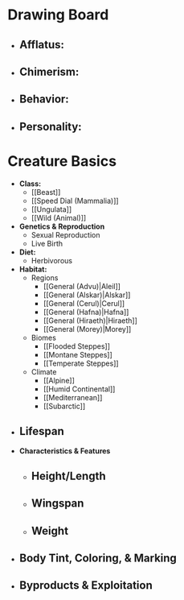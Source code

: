 # Drawing Board
- **Afflatus:**
	- 
- **Chimerism:**
	- 
- **Behavior:**
	- 
- **Personality:**
	- 
# Creature Basics
- **Class:**
	- [[Beast]]
	- [[Speed Dial (Mammalia)]]
	- [[Ungulata]]
	- [[Wild (Animal)]]
- **Genetics & Reproduction**
	- Sexual Reproduction
	- Live Birth
- **Diet:**
	- Herbivorous
- **Habitat:**
	- Regions
		- [[General (Advu)|Aleil]]
		- [[General (Alskar)|Alskar]]
		- [[General (Cerul)|Cerul]]
		- [[General (Hafna)|Hafna]]
		- [[General (Hiraeth)|Hiraeth]]
		- [[General (Morey)|Morey]]
	- Biomes
		- [[Flooded Steppes]]
		- [[Montane Steppes]]
		- [[Temperate Steppes]]
	- Climate
		- [[Alpine]]
		- [[Humid Continental]]
		- [[Mediterranean]]
		- [[Subarctic]]
- **Lifespan**
	- 
- **Characteristics & Features**
	- Height/Length
		- 
	- Wingspan
		- 
	- Weight
		- 
- **Body Tint, Coloring, & Marking**
	- 
- **Byproducts & Exploitation**
	- 